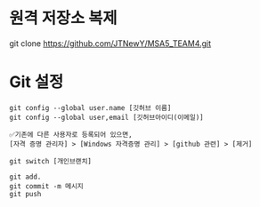 # 원격 저장소 복제

git clone https://github.com/JTNewY/MSA5_TEAM4.git

# Git 설정

    git config --global user.name [깃허브 이름]
    git config --global user,email [깃허브아이디(이메일)]

    ✅기존에 다른 사용자로 등록되어 있으면,
    [자격 증명 관리자] > [Windows 자격증명 관리] > [github 관련] > [제거]

    git switch [개인브랜치]

    git add.
    git commit -m 메시지
    git push